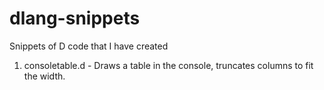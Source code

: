 # dlang-snippets
Snippets of D code that I have created

1. consoletable.d - Draws a table in the console, truncates columns to fit the width.